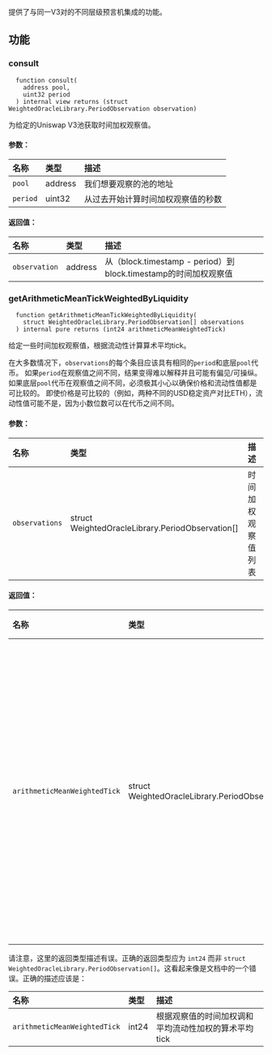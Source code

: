 提供了与同一V3对的不同层级预言机集成的功能。

## 功能

### consult

```solidity
  function consult(
    address pool,
    uint32 period
  ) internal view returns (struct WeightedOracleLibrary.PeriodObservation observation)
```

为给定的Uniswap V3池获取时间加权观察值。

#### 参数：

| 名称     | 类型    | 描述                                                                      |
| :------- | :------ | :------------------------------------------------------------------------------- |
| `pool`   | address | 我们想要观察的池的地址                                      |
| `period` | uint32  | 从过去开始计算时间加权观察值的秒数 |

#### 返回值：

| 名称          | 类型    | 描述                                                                                   |
| :------------ | :------ | :-------------------------------------------------------------------------------------------- |
| `observation` | address | 从（block.timestamp - period）到block.timestamp的时间加权观察值 |

### getArithmeticMeanTickWeightedByLiquidity

```solidity
  function getArithmeticMeanTickWeightedByLiquidity(
    struct WeightedOracleLibrary.PeriodObservation[] observations
  ) internal pure returns (int24 arithmeticMeanWeightedTick)
```

给定一些时间加权观察值，根据流动性计算算术平均tick。

在大多数情况下，`observations`的每个条目应该具有相同的`period`和底层`pool`代币。
如果`period`在观察值之间不同，结果变得难以解释并且可能有偏见/可操纵。
如果底层`pool`代币在观察值之间不同，必须极其小心以确保价格和流动性值都是可比较的。
即使价格是可比较的（例如，两种不同的USD稳定资产对比ETH），流动性值可能不是，因为小数位数可以在代币之间不同。

#### 参数：

| 名称           | 类型                                             | 描述                          |
| :------------- | :----------------------------------------------- | :----------------------------------- |
| `observations` | struct WeightedOracleLibrary.PeriodObservation[] | 时间加权观察值列表 |

#### 返回值：

| 名称                         | 类型                                             | 描述                                                                                      |
| :--------------------------- | :----------------------------------------------- | :----------------------------------------------------------------------------------------------- |
| `arithmeticMeanWeightedTick` | struct WeightedOracleLibrary.PeriodObservation[] | 根据观察值的时间加权调和平均流动性加权的算术平均tick | 

请注意，这里的返回类型描述有误。正确的返回类型应为 `int24` 而非 `struct WeightedOracleLibrary.PeriodObservation[]`。这看起来像是文档中的一个错误。正确的描述应该是：

| 名称                         | 类型       | 描述                                                                                      |
| :--------------------------- | :--------- | :----------------------------------------------------------------------------------------------- |
| `arithmeticMeanWeightedTick` | int24      | 根据观察值的时间加权调和平均流动性加权的算术平均tick |